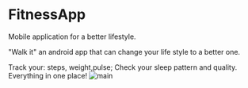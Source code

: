 # FitnessApp
Mobile application for a better lifestyle.

"Walk it" an android app that can change your life style to a better one.

Track your: steps, weight,pulse; Check your sleep pattern and quality. Everything in one place!
![main](https://user-images.githubusercontent.com/74871618/167913659-0eb22f21-24d2-425e-9816-fb1b6e5f8e3d.jpg)
